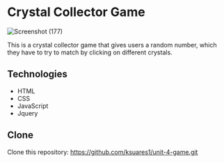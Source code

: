 # Crystal Collector Game

![Screenshot (177)](https://user-images.githubusercontent.com/44280043/81524495-679f8c00-931f-11ea-8597-86d0d7b39e9b.png)

This is a crystal collector game that gives users a random number, which they have to try to match by clicking on different crystals.

## Technologies
- HTML
- CSS
- JavaScript
- Jquery

## Clone

Clone this repository: https://github.com/ksuares1/unit-4-game.git
